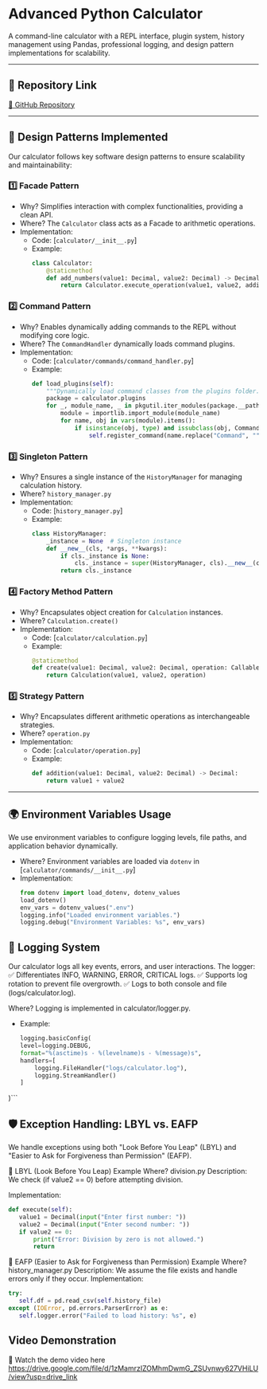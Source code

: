 # Advanced Python Calculator  
A command-line calculator with a REPL interface, plugin system, history management using Pandas, professional logging, and design pattern implementations for scalability.

---

## 🔗 Repository Link
[🔗 GitHub Repository](https://github.com/hnp36/MidTerm-2025.git)

---

## 📌 Design Patterns Implemented

Our calculator follows key software design patterns to ensure scalability and maintainability:

### 1️⃣ Facade Pattern  
- Why? Simplifies interaction with complex functionalities, providing a clean API.  
- Where? The `Calculator` class acts as a Facade to arithmetic operations.  
- Implementation:  
  - Code: [`calculator/__init__.py`]
  - Example:  
    ```python
    class Calculator:
        @staticmethod
        def add_numbers(value1: Decimal, value2: Decimal) -> Decimal:
            return Calculator.execute_operation(value1, value2, addition)
    ```
  
### 2️⃣ Command Pattern  
- Why? Enables dynamically adding commands to the REPL without modifying core logic.  
- Where? The `CommandHandler` dynamically loads command plugins.  
- Implementation: 
  - Code: [`calculator/commands/command_handler.py`]
  - Example:  
    ```python
    def load_plugins(self):
        """Dynamically load command classes from the plugins folder."""
        package = calculator.plugins
        for _, module_name, _ in pkgutil.iter_modules(package.__path__, package.__name__ + "."):
            module = importlib.import_module(module_name)
            for name, obj in vars(module).items():
                if isinstance(obj, type) and issubclass(obj, Command) and obj is not Command:
                    self.register_command(name.replace("Command", "").lower(), obj())
    ```

### 3️⃣ Singleton Pattern 
- Why? Ensures a single instance of the `HistoryManager` for managing calculation history.  
- Where? `history_manager.py`  
- Implementation: 
  - Code: [`history_manager.py`]
  - Example:  
    ```python
    class HistoryManager:
        _instance = None  # Singleton instance
        def __new__(cls, *args, **kwargs):
            if cls._instance is None:
                cls._instance = super(HistoryManager, cls).__new__(cls)
            return cls._instance
    ```

### 4️⃣ Factory Method Pattern  
- Why? Encapsulates object creation for `Calculation` instances.  
- Where? `Calculation.create()`  
- Implementation:  
  - Code: [`calculator/calculation.py`]
  - Example:  
    ```python
    @staticmethod
    def create(value1: Decimal, value2: Decimal, operation: Callable[[Decimal, Decimal], Decimal]):
        return Calculation(value1, value2, operation)
    ```

### 5️⃣ Strategy Pattern 
- Why? Encapsulates different arithmetic operations as interchangeable strategies.  
- Where? `operation.py`  
- Implementation: 
  - Code: [`calculator/operation.py`]
  - Example:  
    ```python
    def addition(value1: Decimal, value2: Decimal) -> Decimal:
        return value1 + value2
    ```

---

## 🌍 Environment Variables Usage 

We use environment variables to configure logging levels, file paths, and application behavior dynamically.  

- Where? Environment variables are loaded via `dotenv` in [`calculator/commands/__init__.py`] 
- Implementation:  
  ```python
  from dotenv import load_dotenv, dotenv_values
  load_dotenv()
  env_vars = dotenv_values(".env")  
  logging.info("Loaded environment variables.")
  logging.debug("Environment Variables: %s", env_vars)

##  📝 Logging System
Our calculator logs all key events, errors, and user interactions. The logger:
✅ Differentiates INFO, WARNING, ERROR, CRITICAL logs.
✅ Supports log rotation to prevent file overgrowth.
✅ Logs to both console and file (logs/calculator.log).

Where? Logging is implemented in calculator/logger.py.
- Example:  
    ```python
    logging.basicConfig(
    level=logging.DEBUG,
    format="%(asctime)s - %(levelname)s - %(message)s",
    handlers=[
        logging.FileHandler("logs/calculator.log"),
        logging.StreamHandler()
    ]
)```

## 🛡️ Exception Handling: LBYL vs. EAFP

We handle exceptions using both "Look Before You Leap" (LBYL) and "Easier to Ask for Forgiveness than Permission" (EAFP).

🔹 LBYL (Look Before You Leap) Example
Where? division.py
Description: We check (if value2 == 0) before attempting division.

Implementation:
 ```python
def execute(self):
    value1 = Decimal(input("Enter first number: "))
    value2 = Decimal(input("Enter second number: "))
    if value2 == 0:
        print("Error: Division by zero is not allowed.")
        return
 ```

 
🔹 EAFP (Easier to Ask for Forgiveness than Permission) Example
Where? history_manager.py
Description: We assume the file exists and handle errors only if they occur.
Implementation:
 ```python
 try:
    self.df = pd.read_csv(self.history_file)
except (IOError, pd.errors.ParserError) as e:
    self.logger.error("Failed to load history: %s", e)

  ```

  ## Video Demonstration
  🎥 Watch the demo video here
  https://drive.google.com/file/d/1zMamrzIZOMhmDwmG_ZSUvnwy627VHiLU/view?usp=drive_link
  
